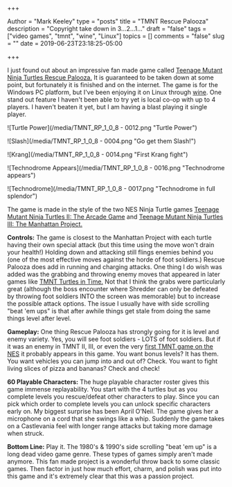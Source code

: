 +++

Author = "Mark Keeley"
type = "posts"
title = "TMNT Rescue Palooza"
description = "Copyright take down in 3...2...1..."
draft = "false"
tags = ["video games", "tmnt", "wine", "Linux"]
topics = []
comments = "false"
slug = ""
date = 2019-06-23T23:18:25-05:00

+++

I just found out about an impressive fan made game called [Teenage Mutant Ninja Turtles Rescue Palooza.](https://www.merso-x.com/teenage-mutant-ninja-turtles-rescue) It is guaranteed to be taken down at some point, but fortunately it is finished and on the internet. The game is for the Windows PC platform, but I've been enjoying it on Linux through [wine](https://www.winehq.org/). One stand out feature I haven't been able to try yet is local co-op with up to 4 players. I haven't beaten it yet, but I am having a blast playing it single player.

![Turtle Power](/media/TMNT_RP_1_0_8 - 0012.png "Turtle Power")

<!--more-->

![Slash](/media/TMNT_RP_1_0_8 - 0004.png "Go get them Slash!")

![Krang](/media/TMNT_RP_1_0_8 - 0014.png "First Krang fight")

![Technodrome Appears](/media/TMNT_RP_1_0_8 - 0016.png "Technodrome appears")

![Technodrome](/media/TMNT_RP_1_0_8 - 0017.png "Technodrome in full splendor")

The game is made in the style of the two NES Ninja Turtle games [Teenage Mutant Ninja Turtles II: The Arcade Game](https://infogalactic.com/info/Teenage_Mutant_Ninja_Turtles_(arcade_game)) and [Teenage Mutant Ninja Turtles III: The Manhattan Project.](https://infogalactic.com/info/Teenage_Mutant_Ninja_Turtles_III:_The_Manhattan_Project)

**Controls:** The game is closest to the Manhattan Project with each turtle having their own special attack (but this time using the move won't drain your health!) Holding down and attacking still flings enemies behind you (one of the most effective moves against the horde of foot soldiers.) Rescue Palooza does add in running and charging attacks. One thing I do wish was added was the grabbing and throwing enemy moves that appeared in later games like [TMNT Turtles in Time.](https://infogalactic.com/info/Teenage_Mutant_Ninja_Turtles:_Turtles_in_Time) Not that I think the grabs were particularly great (although the boss encounter where Shredder can only be defeated by throwing foot soldiers INTO the screen was memorable) but to increase the possible attack options. The issue I usually have with side scrolling "beat 'em ups" is that after awhile things get stale from doing the same things level after level.

**Gameplay:** One thing Rescue Palooza has strongly going for it is level and enemy variety. Yes, you will see foot soldiers - LOTS of foot soldiers. But if it was an enemy in TMNT II, III, or even the very [first TMNT game on the NES](https://infogalactic.com/info/Teenage_Mutant_Ninja_Turtles_(NES_video_game)) it probably appears in this game. You want bonus levels? It has them. You want vehicles you can jump into and out of? Check. You want to fight living slices of pizza and bananas? Check and check!

**60 Playable Characters:** The huge playable character roster gives this game immense replayability. You start with the 4 turtles but as you complete levels you rescue/defeat other characters to play. Since you can pick which order to complete levels you can unlock specific characters early on. My biggest surprise has been April O'Neil. The game gives her a microphone on a cord that she swings like a whip. Suddenly the game takes on a Castlevania feel with longer range attacks but taking more damage when struck.

**Bottom Line:** Play it. The 1980's & 1990's side scrolling "beat 'em up" is a long dead video game genre. These types of games simply aren't made anymore. This fan made project is a wonderful throw back to some classic games. Then factor in just how much effort, charm, and polish was put into this game and it's extremely clear that this was a passion project.
